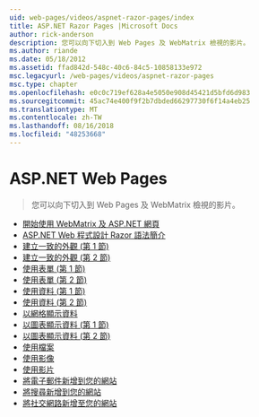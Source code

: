 ```yaml
---
uid: web-pages/videos/aspnet-razor-pages/index
title: ASP.NET Razor Pages |Microsoft Docs
author: rick-anderson
description: 您可以向下切入到 Web Pages 及 WebMatrix 檢視的影片。
ms.author: riande
ms.date: 05/18/2012
ms.assetid: ffad842d-548c-40c6-84c5-10858133e972
msc.legacyurl: /web-pages/videos/aspnet-razor-pages
msc.type: chapter
ms.openlocfilehash: e0c0c719ef628a4e5050e908d45421d5bfd6d983
ms.sourcegitcommit: 45ac74e400f9f2b7dbded66297730f6f14a4eb25
ms.translationtype: MT
ms.contentlocale: zh-TW
ms.lasthandoff: 08/16/2018
ms.locfileid: "48253668"
---
```

<a name="aspnet-web-pages"></a>ASP.NET Web Pages
=================
> 您可以向下切入到 Web Pages 及 WebMatrix 檢視的影片。


- [開始使用 WebMatrix 及 ASP.NET 網頁](getting-started-with-webmatrix-and-aspnet-web-pages.md)
- [ASP.NET Web 程式設計 Razor 語法簡介](introduction-to-aspnet-web-programming-using-the-razor-syntax.md)
- [建立一致的外觀 (第 1 節)](creating-a-consistent-look-part-1.md)
- [建立一致的外觀 (第 2 節)](creating-a-consistent-look-part-2.md)
- [使用表單 (第 1 節)](working-with-forms-part-1.md)
- [使用表單 (第 2 節)](working-with-forms-part-2.md)
- [使用資料 (第 1 節)](working-with-data-part-1.md)
- [使用資料 (第 2 節)](working-with-data-part-2.md)
- [以網格顯示資料](displaying-data-in-a-grid.md)
- [以圖表顯示資料 (第 1 節)](displaying-data-in-a-chart-part-1.md)
- [以圖表顯示資料 (第 2 節)](displaying-data-in-a-chart-part-2.md)
- [使用檔案](working-with-files.md)
- [使用影像](working-with-images.md)
- [使用影片](working-with-video.md)
- [將電子郵件新增到您的網站](adding-email-to-your-web-site.md)
- [將搜尋新增到您的網站](adding-search-to-your-web-site.md)
- [將社交網路新增至您的網站](adding-social-networking-to-your-website.md)
